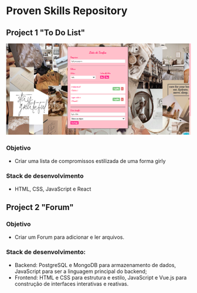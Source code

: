 # Proven Skills Repository


## Project 1 "To Do List"

![Projeto 1](todo/src/img/sample_1.png)

### Objetivo
- Criar uma lista de compromissos estilizada de uma forma girly
  
### Stack de desenvolvimento
- HTML, CSS, JavaScript e React

## Project 2 "Forum"

### Objetivo
- Criar um Forum para adicionar e ler arquivos.

### Stack de desenvolvimento: 
- Backend: PostgreSQL e MongoDB para armazenamento de dados, JavaScript para ser a linguagem principal do backend;
- Frontend: HTML e CSS para estrutura e estilo, JavaScript e Vue.js para construção de interfaces interativas e reativas.
